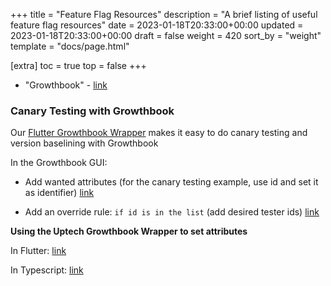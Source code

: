 +++
title = "Feature Flag Resources"
description = "A brief listing of useful feature flag resources"
date = 2023-01-18T20:33:00+00:00
updated = 2023-01-18T20:33:00+00:00
draft = false
weight = 420
sort_by = "weight"
template = "docs/page.html"

[extra]
toc = true
top = false
+++

* "Growthbook" - [link](https://docs.growthbook.io/)

### Canary Testing with Growthbook

Our [Flutter Growthbook Wrapper](https://github.com/uptech/uptech-growthbook-sdk-flutter) makes it easy to do canary testing and version baselining with Growthbook

In the Growthbook GUI:

* Add wanted attributes (for the canary testing example, use id and set it as identifier) [link](https://docs.growthbook.io/app/features#targeting-attributes)

* Add an override rule:
`if id is in the list` (add desired tester ids)
[link](https://docs.growthbook.io/app/features#override-rules)

**Using the Uptech Growthbook Wrapper to set attributes**

In Flutter: [link](https://github.com/uptech/uptech-growthbook-sdk-flutter#set-attributes)

In Typescript: [link](https://github.com/uptech/uptech-growthbook-sdk-typescript#set-attributes)